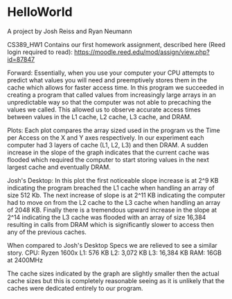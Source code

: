 # HelloWorld
A project by Josh Reiss and Ryan Neumann

CS389_HW1 Contains our first homework assignment, described here (Reed login required to read): https://moodle.reed.edu/mod/assign/view.php?id=87847

Forward:
Essentially, when you use your computer your CPU attempts to predict what values you will need and preemptively stores them in the cache which allows for faster access time. In this program we succeeded in creating a program that called values from increasingly large arrays in an unpredictable way so that the computer was not able to precaching the values we called. This allowed us to observe accurate access times between values in the L1 cache, L2 cache, L3 cache, and DRAM.

Plots:
Each plot compares the array sized used in the program vs the Time per Access on the X and Y axes respectively.  In our experiment each computer had 3 layers of cache (L1, L2, L3) and then DRAM. A sudden increase in the slope of the graph indicates that the current cache was flooded which required the computer to start storing values in the next largest cache and eventually DRAM. 

Josh's Desktop:
In this plot the first noticeable slope increase is at 2^9 KB indicating the program breached the L1 cache when handling an array of size 512 Kb. The next increase of slope is at 2^11 KB indicating the computer had to move on from the L2 cache to the L3 cache when handling an array of 2048 KB. Finally there is a tremendous upward increase in the slope at 2^14 indicating the L3 cache was flooded with an array of size 16,384 resulting in calls from DRAM which is significantly slower to access then any of the previous caches.

When compared to Josh's Desktop Specs we are relieved to see a similar story.
CPU: Ryzen 1600x
L1: 576 KB
L2: 3,072 KB
L3: 16,384 KB
RAM: 16GB at 2400MHz

The cache sizes indicated by the graph are slightly smaller then the actual cache sizes but this is completely reasonable seeing as it is unlikely that the caches were dedicated entirely to our program.
